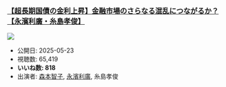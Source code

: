 ### [【超長期国債の金利上昇】金融市場のさらなる混乱につながるか？【永濱利廣・糸島孝俊】](https://www.youtube.com/watch?v=qSLMIKQjR90)
[![](https://img.youtube.com/vi/qSLMIKQjR90/sddefault.jpg)](https://www.youtube.com/watch?v=qSLMIKQjR90)
-   公開日: 2025-05-23
-   視聴数: 65,419
-   **いいね数: 818**
-   出演者: [森本智子](/rehacq_fan/people/森本智子 "wikilink"), [永濱利廣](/rehacq_fan/people/永濱利廣 "wikilink"), 糸島孝俊
